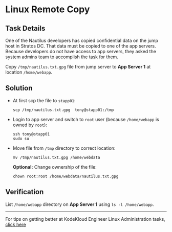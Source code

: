 # Linux Remote Copy

## Task Details

One of the Nautilus developers has copied confidential data on the jump host in Stratos DC. That data must be copied to one of the app servers. Because developers do not have access to app servers, they asked the system admins team to accomplish the task for them.

Copy `/tmp/nautilus.txt.gpg` file from jump server to __App Server 1__ at location `/home/webapp`.

## Solution

* At first scp the file to `stapp01`:

      scp /tmp/nautilus.txt.gpg  tony@stapp01:/tmp

* Login to app server and switch to `root` user (because `/home/webapp` is owned by `root`):

      ssh tony@stapp01
      sudo su

* Move file from `/tmp` directory to correct location:

      mv /tmp/nautilus.txt.gpg /home/webdata

  __Optional:__ Change ownership of the file:

      chown root:root /home/webdata/nautilus.txt.gpg

## Verification

List `/home/webapp` directory on __App Server 1__ using `ls -l /home/webapp`.

---
For tips on getting better at KodeKloud Engineer Linux Administration tasks, [click here](./README.md)
